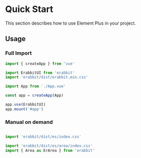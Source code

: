 # Quick Start

This section describes how to use Element Plus in your project.

## Usage

### Full Import

```ts
import { createApp } from 'vue'

import ErabbitUI from 'erabbit'
import 'erabbit/dist/erabbit.min.css'

import App from './App.vue'

const app = createApp(App)

app.use(ErabbitUI)
app.mount('#app')
```

### Manual on demand

```ts

import 'erabbit/dist/es/index.css'

import 'erabbit/dist/es/area/index.css'
import { Area as ErArea } from 'erabbit'

```